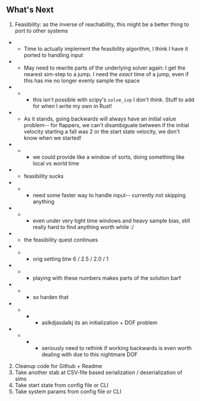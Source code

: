 ## What's Next
1. Feasibility: as the inverse of reachability, this might be a better thing to port to other systems
* * Time to actually implement the feasibility algorithm, I think I have it ported to handling input
* * May need to rewrite parts of the underlying solver again: I get the nearest sim-step to a jump. I need the _exact_ time of a jump, even if this has me no longer evenly sample the space
* * * this isn't possible with scipy's `solve_ivp` I don't think. Stuff to add for when I write my own in Rust!
* * As it stands, going backwards will always have an initial value problem-- for flappers, we can't disambiguate between if the initial velocity starting a fall was 2 or the start state velocity,
we don't know when we started!
* * * we could provide like a window of sorts, doing something like local vs world time
* * feasibility sucks
* * * need some faster way to handle input-- currently not skipping anything
* * * even under very tight time windows and heavy sample bias, still really hard to find anything worth while :/
* * the feasibility quest continues
* * * orig setting btw 6 / 2.5 / 2.0 / 1
* * * playing with these numbers makes parts of the solution barf
* * * so harden that
* * * * aslkdjasdalkj its an initialization + DOF problem
* * * * seriously need to rethink if working backwards is even worth dealing with due to this nightmare DOF 
2. Cleanup code for Github + Readme
3. Take another stab at CSV-file based serialization / deserialization of sims
4. Take start state from config file or CLI
5. Take system params from config file or CLI